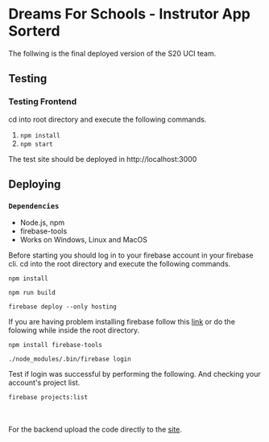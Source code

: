 # Dreams For Schools - Instrutor App Sorterd

The follwing is the final deployed version of the S20 UCI team. 

## Testing

### Testing Frontend

cd into root directory and execute the following commands.

1. `npm install`
2. `npm start`

The test site should be deployed in http://localhost:3000

## Deploying

### `Dependencies`

* Node.js, npm
* firebase-tools
* Works on Windows, Linux and MacOS 

Before starting you should log in to your firebase account in your firebase cli. cd into the root directory and execute the following commands.

```
npm install
```
```
npm run build
```
```
firebase deploy --only hosting
```

If you are having problem installing firebase follow this [link](https://firebase.google.com/docs/cli#install_the_firebase_cli) or do the folowing while inside the root directory. 
```
npm install firebase-tools
```
```
./node_modules/.bin/firebase login
```
Test if login was successful by performing the following. And checking your account's project list.
```
firebase projects:list
```
<br /><br />
For the backend upload the code directly to the [site](pythonanywhere.com).